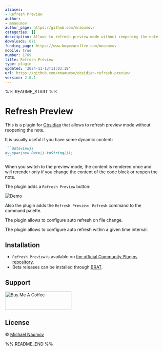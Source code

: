 ```yaml
---
aliases:
- Refresh Preview
author:
- mnaoumov
author_page: https://github.com/mnaoumov/
categories: []
description: Allows to refresh preview mode without reopening the note
downloads: 671
funding_page: https://www.buymeacoffee.com/mnaoumov
mobile: true
number: 1769
title: Refresh Preview
type: plugin
updated: '2024-11-13T11:03:18'
url: https://github.com/mnaoumov/obsidian-refresh-preview
version: 2.0.1
---
```


%% README_START %%

# Refresh Preview

This is a plugin for [Obsidian](https://obsidian.md/) that allows to refresh preview mode without reopening the note.

It is usually useful if you have some dynamic content:

````markdown
```dataviewjs
dv.span(new Date().toString());
```
````

When you switch to the preview mode, the content is rendered once and will rerender only if you change the content of the code block or reopen the note.

The plugin adds a `Refresh Preview` button:

![Demo](https://raw.githubusercontent.com/mnaoumov/obsidian-refresh-preview/HEAD/images/demo.gif)

Also the plugin adds the `Refresh Preview: Refresh` command to the command palette.

The plugin allows to configure auto refresh on file change.

The plugin allows to configure auto refresh within a given time interval.

## Installation

- `Refresh Preview` is available on [the official Community Plugins repository](https://obsidian.md/plugins?id=refresh-preview).
- Beta releases can be installed through [BRAT](https://github.com/TfTHacker/obsidian42-brat).

## Support

<a href="https://www.buymeacoffee.com/mnaoumov" target="_blank"><img src="https://cdn.buymeacoffee.com/buttons/v2/default-yellow.png" alt="Buy Me A Coffee" style="height: 60px !important;width: 217px !important;"></a>

## License

© [Michael Naumov](https://github.com/mnaoumov/)


%% README_END %%